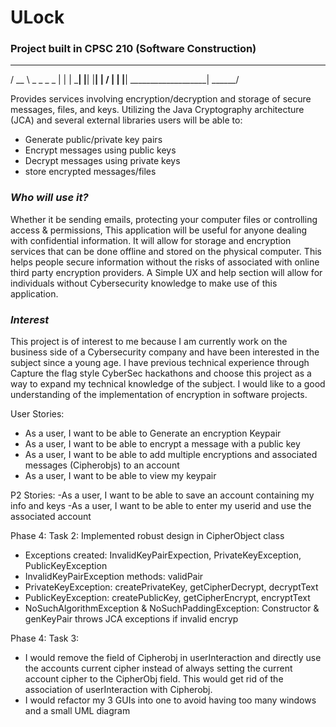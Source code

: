 # **ULock**
### **Project built in CPSC 210 (Software Construction)**
  ______
  /  __  \     _    _    _   _
 |  |  |  \___| |__| |__| | / | 
 |  |__|   ___________________|
  \______/

 
Provides services involving encryption/decryption and storage of secure messages, files, and keys.
Utilizing the Java Cryptography architecture (JCA) and several external libraries users will be able to:


- Generate public/private key pairs
- Encrypt messages using public keys
- Decrypt messages using private keys
- store encrypted messages/files

### *Who will use it?*
Whether it be sending emails, protecting your computer files or controlling access & permissions, This application will 
be useful for anyone dealing with confidential information. It will allow for storage and encryption services that can
be done offline and stored on the physical computer. This helps people secure information without the risks of associated 
with online third party encryption providers. A Simple UX and help section will allow for individuals without 
Cybersecurity knowledge to make use of this application.   
 
### *Interest*

This project is of interest to me because I am currently work on the business side of a Cybersecurity company and have
been interested in the subject since a young age. I have previous technical experience through Capture the flag style 
CyberSec hackathons and choose this project as a way to expand my technical knowledge of the subject. I would like to
a good understanding of the implementation of encryption in software projects.

User Stories:
- As a user, I want to be able to Generate an encryption Keypair
- As a user, I want to be able to encrypt a message with a public key
- As a user, I want to be able to add multiple encryptions and associated messages (Cipherobjs) to an account
- As a user, I want to be able to view my keypair

P2 Stories:
-As a user, I want to be able to save an account containing my info and keys
-As a user, I want to be able to enter my userid and use the associated account 


Phase 4: Task 2: Implemented robust design in CipherObject class

- Exceptions created: InvalidKeyPairExpection, PrivateKeyException, PublicKeyException
- InvalidKeyPairException methods: validPair
- PrivateKeyException: createPrivateKey, getCipherDecrypt, decryptText
- PublicKeyException: createPublicKey, getCipherEncrypt, encryptText
- NoSuchAlgorithmException & NoSuchPaddingException: Constructor & genKeyPair throws JCA exceptions if invalid encryp

Phase 4: Task 3:
- I would remove the field of Cipherobj in userInteraction and directly use the accounts current cipher instead of 
always setting the current account cipher to the CipherObj field. This would get rid of the association of 
userInteraction with Cipherobj.
- I would refactor my 3 GUIs into one to avoid having too many windows and a small UML diagram 

